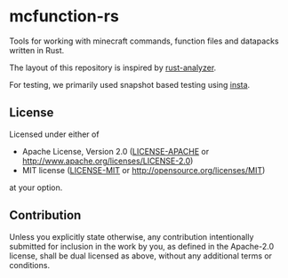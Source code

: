 # mcfunction-rs

Tools for working with minecraft commands, function files and datapacks written in Rust.

The layout of this repository is inspired by [rust-analyzer](https://github.com/rust-analyzer/rust-analyzer).

For testing, we primarily used snapshot based testing using [insta](https://crates.io/crates/insta).

## License

Licensed under either of

-   Apache License, Version 2.0
    ([LICENSE-APACHE](LICENSE-APACHE) or http://www.apache.org/licenses/LICENSE-2.0)
-   MIT license
    ([LICENSE-MIT](LICENSE-MIT) or http://opensource.org/licenses/MIT)

at your option.

## Contribution

Unless you explicitly state otherwise, any contribution intentionally submitted
for inclusion in the work by you, as defined in the Apache-2.0 license, shall be
dual licensed as above, without any additional terms or conditions.
